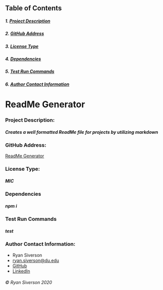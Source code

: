 
## Table of Contents
##### 1. [Project Description](#Project-Description)
##### 2. [GitHub Address](#GitHub-Address)
##### 3. [License Type](#license-type)
##### 4. [Dependencies](#Dependencies)
##### 5. [Test Run Commands](#Test-Run-Commands)
##### 6. [Author Contact Information](#Author-Contact-Information)

# **ReadMe Generator**

### **Project Description:**
##### Creates a well formatted ReadMe file for projects by utilizing markdown 

### **GitHub Address:**
[ReadMe Generator](https://github.com/rysiphoto/ReadMe-Maker)

### **License Type:**
##### MIC

### **Dependencies**
##### npm i
    
### **Test Run Commands**
##### test

### **Author Contact Information:**
* Ryan Siverson
* ryan.siverson@du.edu
* [GitHub](https://github.com/rysiphoto)
* [LinkedIn](https://www.linkedin.com/in/ryan-siverson-695b5a32/)


###### © Ryan Siverson 2020

